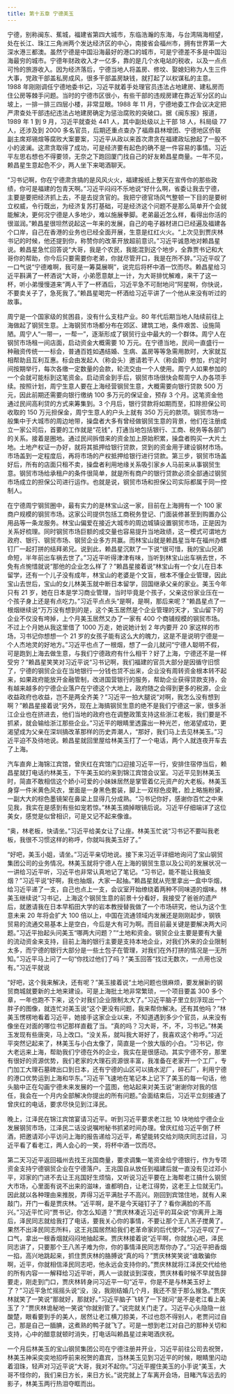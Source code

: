 ```yaml
---
title: 第十五章 宁德美玉
---
```


宁德，别称闽东、蕉城，福建省第四大城市，东临浩瀚的东海，与台湾隔海相望，处在长江、珠江三角洲两个发达经济区的中心，南接省会福州市，拥有世界第一大深水港三都澳。虽然宁德是中国沿海最好的港口的城市，可是宁德差不多是中国沿海最穷的城市。宁德年财政收入才一亿多，靠的是几个水电站的税收，以及一点点可怜的旅游收入。因为经济落后，宁德当地人将盖房、修坟、娶媳妇称为人生三件大事，党政干部盖私房成风，很多干部盖房缺钱，就打起了以权谋私的主意。1988 年刚刚调任宁德地委书记，习近平就着手处理官员违法占地建房、建私房而住公房等棘手问题。当时的宁德市区很小，有些干部的违规房建在靠近军分区的山坡上，一排一排三四层小楼，非常显眼。1988 年 11 月，宁德地委工作会议决定把严肃查处干部违纪违法占地建房确定为惩治腐败的突破口。据《闽东报》报道，1989 年 1 到 9 月，习近平就查处 441 人，其中副处级以上干部 18 人，科局级 77 人，还涉及到 2000 多名官员，后期还重点查办了福鼎县林增团、宁德地区侨联副主席郑锡煊等腐败大案要案，习近平从政以来首次肃贪在福建政坛掀起了一股不小的波澜。这肃贪取得了成功，可是经济要有起色的确不是一件容易的事情。习近平左思右想也不得要领，无奈之下跑回厦门找自己的好友赖昌星商量。一年不见，赖昌星生意起色不少，两人坐下来喝酒聊天。

“习书记啊，你在宁德肃贪搞的是风风火火，福建报纸上整天在宣传你的那些政绩，你可是福建的包青天啊。”习近平闷闷不乐地说“好什么啊，省委让我去宁德，主要是要把经济抓上去，不是去捉贪官的。我把宁德官场风气整顿一下目的是要树立权威，令行既出，为经济复苏打基础，可是经济这个问题不是那么简单开个会就能解决，更何况宁德是人多地少，难以施展拳脚。老弟最近怎么样，看得出你活的很滋润。”赖昌星很坦然说起这一年来的发展，自己的电子器材进口已经遍及福建各个口岸，自己在香港的业务也已经全面开展，生意是红红火火。“上次见到贾庆林书记的时候，他还提到你，称赞你的改革开放超前意识。”习近平诚恳地对赖昌星说。赖昌星急忙回答说“大哥，我是个农民，我能混到这个地步，全靠贾书记和大哥你的帮助，你今后只要需要你老弟，你就尽管开口，我是在所不辞。”习近平叹了一口气说“宁德难啊，我可是一筹莫展啊”，说完后将杯中酒一饮而尽。赖昌星给习近平斟满了一杯酒说“大哥，小弟愿意献上一计，为大哥排忧解难，来干了这一杯，听小弟慢慢道来”两人干了一杯酒后，习近平急不可耐地问“阿星啊，你快说，不要卖关子了，急死我了。”赖昌星喝完一杯酒给习近平讲了一个他从来没有听过的故事。

周宁是一个国家级的贫困县，没有什么支柱产业。80 年代后期当地人陆续前往上海做起了钢贸生意。上海钢贸市场都分布在郊区、建筑工地，条件艰苦、设施简陋。周宁人“一带一，一帮一”，逐渐形成了钢贸行业中最大的一个群体。周宁人在钢贸市场租一间店面，启动资金大概需要 10 万元。在宁德当地，民间一直盛行一种融资传统一一标会，普通百姓如遇结婚、生病、盖房等等急需用款时，大家就互相帮助且互利互惠。标会由发起人（称会头）邀请若干人（称会脚）参加，约定时间按期举行，每次各缴一定数量的会款，轮流交由一个人使用。周宁人如果参加的一个会就可能标到这笔资金。启动资金到手后，钢贸市场很快会帮周宁人办各项手续。按照计划，周宁生意人要在上海经营钢贸生意，大概需要向银行贷款 500 万元，因此前期还需要向银行缴纳 100 多万元的保证金，预存 3 个月。这笔资金他通过民间高利贷的方式来筹集到。3 个月后，银行贷款将如期而至，扣除担保公司收取的 150 万元担保金，周宁生意人的户头上就有 350 万元的款项。钢贸市场一般集中于大城市的周边地带，操盘者大多有曾经做钢贸生意的背景，他们在注册成立一家公司后，首要的工作就是“花钱”，打通当地包括银行、工商、税务等各部门的关系。接着是圈地。通过民间拆借来的资金加上原始积累，操盘者购买一大片土地。土地产权证一办好，就将其抵押给银行贷款，贷到的资金用于建设钢材市场。市场盖到一定程度后，再将市场的产权抵押给银行进行贷款。第三步，钢贸市场盖好后，所有的店面只租不卖，操盘者利用地缘关系吸引家乡人马前来从事钢贸生意。钢贸市场给承租户的条件很简单，就是所有商户的银行贷款必须全部通过钢贸市场成立的担保公司进行运作。也就是说，钢贸市场和担保公司实际都属于同一控制人。

在宁德周宁钢贸圈中，最有实力的是林宝山这一家，目前在上海拥有一个 100 家商户规模的钢贸市场。这家公司提供包括工商税务登记、门面装修甚至到购置办公用品等一条龙服务。林宝山偏爱在接近大城市的周边城镇设置钢贸市场，正是因为关系好梳理。同时钢贸市场巨额的成交量也容易提升当地政绩，这一模式可谓地方政府、银行、钢贸市场、钢贸企业多方共赢。而林宝山就是赖昌星当年在福州办螺钉厂一起打拼的结拜弟兄。说到此，赖昌星沉默了一下说“很可惜，我的宝山兄弟命短，半年前出车祸去世了。”习近平听得津津有味，当听到林宝山出车祸去世，不免有点惋惜就说“那他的企业怎么样了？”赖昌星接着说“林宝山有一个女儿在日本留学，还有一个儿子没有成年，林宝山的老婆是个文盲，根本不懂企业管理，因此宝山去世后，宝山的女儿林美玉就中断日本留学，回国继承父亲的家业。美玉今年只有 21 岁，她在日本是学习商业管理，当时毕竟是个孩子，父亲这份家业压在一个孩子身上还是有点吃力。”习近平点点头“是啊，是啊，那后来呢？”赖昌星点了一根烟继续说“万万没有想到的是，这个美玉居然是个企业管理的天才，宝山留下的企业不仅没有垮掉，上个月美玉居然又办了一家有 400 个商铺规模的钢贸市场。不过上个月她从我这里借了 1000 万走，她说她计划 2 年内要开 20 家这样的市场，习书记你想想一个 21 岁的女孩子能有这么大的魄力，这是不是说明宁德是一个人杰地灵的好地方。”习近平也点了一根烟，想了一会儿就问“宁德人聪明不假，可是跑到上海去做生意，与我们宁德政府有什么相干？好了上海，宁德还不是一样受穷？”赖昌星笑笑对习近平说“习书记啊，我们福建的官员大部分是因循守旧惯了，宁德的钢贸企业在当地银行一分钱也贷不出来，企业没有周转资金根本转不起来，如果政府能放开金融管制，改进国营银行的服务，帮助企业获得贷款支持，会有越来越多的宁德企业落户在宁德这个大地上，政府随之会得到更多的税源，企业收益政府也收益，岂不是两全齐美？”习近平一拍大腿说“对啊，我怎么没有想到啊？”赖昌星接着说“另外，现在上海搞钢贸生意的绝不是我们宁德这一家，很多浙江企业也在挤进去，他们当地的政府也在调整政策支持这些浙江老板，我们要是不抓紧，就会输给浙江那些企业。”习近平的眼睛里透露出一种光芒，他渴望成功，更渴望成为父亲在深圳搞改革那样的历史弄潮人，“那好，我们马上去见林美玉。”习近平迫不及待地说。赖昌星就回里屋给林美玉打了一个电话，两个人就连夜开车去了上海。

汽车直奔上海锦江宾馆，曾庆红在宾馆门口迎接习近平一行，安排住宿停当后，赖昌星就打电话约林美玉，下午美玉如约来到锦江宾馆会议室。习近平见到林美玉时，简直不敢相信这个娇小可爱的小妹妹居然是掌管着亿元资产的大老板。林美玉身穿一件米黄色风衣，里面是一身黑色套装，脚上一双棕色皮靴，脸上略施粉黛，一副大大的棕色墨镜架在鼻梁上显得几分成熟。“习书记你好，感谢你百忙之中来见我，我实在是感到有些如宠若惊。”林美玉摘掉眼镜后说。习近平仔细端详了这位美女，感觉是似曾相识，可是又记不起来像谁。

“奥，林老板，快请坐。”习近平给美女让了让座。林美玉忙说“习书记不要叫我老板，我很不习惯这样的称呼，你就叫我美玉好了。”

“好吧，美玉小姐，请坐。”习近平亲切地说。接下来习近平详细地询问了宝山钢贸集团公司的业务情况。林美玉就将宁德人在上海的钢贸生意以及公司的发展状况一一讲给习近平听，习近平也非常认真地记了笔记。“习书记，能不能让我抽支烟？”习近平说“好啊，我也抽烟，大家一起抽。”赖昌星就从兜里拿出一盒中华烟，给习近平递了一支，自己也点上一支，会议室开始缭绕着两种不同味道的烟味。林美玉继续说“习书记，上海这个钢贸生意的前景十分看好，我接受了爸爸的遗产后，就邀请我在日本早稻田大学的岩本教授替我做了一个市场研究，他认为这个生意未来 20 年将会扩大 100 倍以上，中国在流通领域内发展还是刚刚起步，钢铁贸易的流通交易基本上是空白，今后是大有可为啊。而目前最关键是要解决两大问题。”习近平抬起头问美玉“哪两大问题？”“土地和资金。钢贸企业主要是要有大量的流动资金来支持，目前上海的银行主要是支持本地企业，对我们外来的企业限制太多，而宁德的银行大部分是一些土包子在管理，对我们在外打拼的情况是一无所知。”习近平马上问了一句“你找过他们了吗？”美玉回答“找过无数次，一点用也没有。”习近平就说

“好吧，这个我来解决，还有呢？”美玉接着说“土地问题也很麻烦，要发展新的钢贸商城就要新的土地来建设。可是上海批土地非常繁琐，一个项目要盖 300 多个章，一年也跑不下来，这个对我们企业限制太大了。”习近平脑子里立刻浮现出一个胖子的图像，就连忙对美玉说“这个更没有问题，我来帮你解决。还有其他吗？”林美玉愣楞地看着习近平，她接手这家企业以来，不知道遇到多少个官员，从来没有像坐在对面的哪位书记那样直截了当。“真的吗？习大哥，不，不，习书记。”林美玉发现有些唐突，马上改口。“没关系，就叫我大哥好了，我喜欢这个称呼。”习近平突然记起来了，林美玉与小白太像了，简直是一个放大版的小白。“习书记，你大老远来上海，帮助我们宁德在外的企业，我实在是很感动。其实宁德不穷，那里有很好的资源优势，我们老家的大理石资源很丰富，我准备在老家开一个工厂，专门加工大理石墓碑出口到日本，还有宁德的山区可以搞水泥厂，碎石厂，利用宁德的港口优势运到上海和华东。”习近平飞速地在笔记本上记下了美玉的每一句话，他头脑中正在勾画宁德未来发展的一个蓝图，他站起来对美玉说“谢谢你对我的信任，我会在一个月内全部解决你提出的所有问题。”会面结束后，习近平立刻接通了曾庆红的电话，要求尽快见到江泽民。

晚上，江泽民在锦江宾馆宴请习近平。听到习近平要求老江批 10 块地给宁德企业发展钢贸市场，江泽民二话没说嘱咐秘书抓紧时间办理。曾庆红给习近平倒了杯酒，把邀请邓小平访问上海的报告递给习近平，希望能转交给刘晓庆同志过目，习近平看了看老江，两人会心的一笑，将杯中酒一饮而尽。

第二天习近平返回福州去找王兆国商量，要求调集一笔资金给宁德银行，作为专项资金支持宁德钢贸企业在宁德落户。王兆国自从放任到福建后就一直没有见过邓小平，邓家的门进不去让王兆国好生烦恼，又听说习近平要在上海帮老江搞什么钢贸大市场，心里面有说不出来的滋味，谁都明白，让老江得势，这老王上位就无门。因此就以各种理由来推脱，弄得习近平满肚子不高兴。刚回到宾馆住地，就有人来敲门，开门一看是贾庆林。“近平啊，是不是今天碰钉子了？看你满脸的不高兴。”习近平忙问“贾书记，你怎么知道？”贾庆林凑近习近平的耳朵说“你离开上海后，泽民同志就给我打了电话，要我关心你的事情，不要让那个王八羔子搅黄了。果然不出泽民同志所料，这王兆国居然給我们老革命家的后代使坏。”习近平叹了一口气，拿出一根香烟就闷闷地抽起来。贾庆林接着说“近平啊，你就放心吧，泽民同志讲了，只要那个王八羔子难为你，你的事情泽民同志帮你办了。”习近平把香烟一掐，高兴地跳起来，抓住贾庆林的胳膊说“真的吗？”贾庆林笑笑说“谁敢骗你啊，近平，你就相信泽民同志吧，他永远会支持你的。”贾庆林就将江泽民交代给他的所有内容一一解释给习近平听，两人一谈就谈到深夜，贾庆林看时候不早就告辞要走，刚走到门口，贾庆林转身问习近平一句“近平，你是不是与林美玉好上了？”习近平急忙摇摇头说“没，没，我刚结婚几个月，我还不至于那么猴急。”贾庆林就笑了一笑说“那就好，那就好。”习近平脑子飞转了一下就问“是不是老江看上美玉了？”贾庆林诡秘地一笑说“你就别管了。”说完就关门走了。习近平心头隐隐一丝酸楚，眼看要到手的美人，居然让老江横刀掠美，不过也怨不得别人，老贾问过自己，那是自己一腼腆，这煮熟的鸭子就飞了。可是一想到老江对自己的那种关切和支持，心中的醋意就顿时消失，打电话叫赖昌星过来喝酒庆祝。

一个月后林美玉的宝山钢贸集团公司在宁德注册并开业，习近平前往公司去祝贺，林美玉神采奕奕地招呼前来祝贺的嘉宾，当林美玉见到习近平的时候，眼睛里闪动着泪珠，轻声对习近平说“大哥，我对不起你。”习近平握住美玉的小手说“美玉，大哥不怪你的，我们来日方长，来日方长。”说完就上了车离开会场，目睹汽车远去的影子，林美玉两行热泪夺眶而出。
